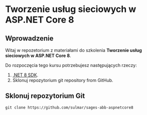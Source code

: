 # Tworzenie usług sieciowych w ASP.NET Core 8

## Wprowadzenie

Witaj w repozetorium z materiałami do szkolenia **Tworzenie usług sieciowych w ASP.NET Core 8**.

Do rozpoczęcia tego kursu potrzebujesz następujących rzeczy:

1. [.NET 8 SDK](https://dotnet.microsoft.com/en-us/download/dotnet/8.0).
2. Sklonuj repozytorium  git repository from GitHub.

## Sklonuj repozytorium Git

```
git clone https://github.com/sulmar/sages-abb-aspnetcore8
```